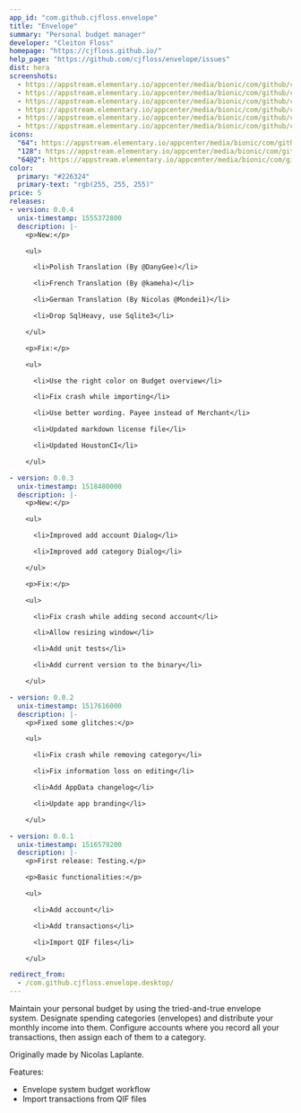 ```yaml
---
app_id: "com.github.cjfloss.envelope"
title: "Envelope"
summary: "Personal budget manager"
developer: "Cleiton Floss"
homepage: "https://cjfloss.github.io/"
help_page: "https://github.com/cjfloss/envelope/issues"
dist: hera
screenshots:
  - https://appstream.elementary.io/appcenter/media/bionic/com/github/cjfloss.envelope/782F57A449622B4CEFECCF5ABDF8E8AE/screenshots/image-1_orig.png
  - https://appstream.elementary.io/appcenter/media/bionic/com/github/cjfloss.envelope/782F57A449622B4CEFECCF5ABDF8E8AE/screenshots/image-2_orig.png
  - https://appstream.elementary.io/appcenter/media/bionic/com/github/cjfloss.envelope/782F57A449622B4CEFECCF5ABDF8E8AE/screenshots/image-3_orig.png
  - https://appstream.elementary.io/appcenter/media/bionic/com/github/cjfloss.envelope/782F57A449622B4CEFECCF5ABDF8E8AE/screenshots/image-4_orig.png
  - https://appstream.elementary.io/appcenter/media/bionic/com/github/cjfloss.envelope/782F57A449622B4CEFECCF5ABDF8E8AE/screenshots/image-5_orig.png
  - https://appstream.elementary.io/appcenter/media/bionic/com/github/cjfloss.envelope/782F57A449622B4CEFECCF5ABDF8E8AE/screenshots/image-6_orig.png
icons:
  "64": https://appstream.elementary.io/appcenter/media/bionic/com/github/cjfloss.envelope/782F57A449622B4CEFECCF5ABDF8E8AE/icons/64x64/com.github.cjfloss.envelope_com.github.cjfloss.envelope.png
  "128": https://appstream.elementary.io/appcenter/media/bionic/com/github/cjfloss.envelope/782F57A449622B4CEFECCF5ABDF8E8AE/icons/128x128/com.github.cjfloss.envelope_com.github.cjfloss.envelope.png
  "64@2": https://appstream.elementary.io/appcenter/media/bionic/com/github/cjfloss.envelope/782F57A449622B4CEFECCF5ABDF8E8AE/icons/64x64@2/com.github.cjfloss.envelope_com.github.cjfloss.envelope.png
color:
  primary: "#226324"
  primary-text: "rgb(255, 255, 255)"
price: 5
releases:
- version: 0.0.4
  unix-timestamp: 1555372800
  description: |-
    <p>New:</p>

    <ul>

      <li>Polish Translation (By @DanyGee)</li>

      <li>French Translation (By @kameha)</li>

      <li>German Translation (By Nicolas @Mondei1)</li>

      <li>Drop SqlHeavy, use Sqlite3</li>

    </ul>

    <p>Fix:</p>

    <ul>

      <li>Use the right color on Budget overview</li>

      <li>Fix crash while importing</li>

      <li>Use better wording. Payee instead of Merchant</li>

      <li>Updated markdown license file</li>

      <li>Updated HoustonCI</li>

    </ul>

- version: 0.0.3
  unix-timestamp: 1518480000
  description: |-
    <p>New:</p>

    <ul>

      <li>Improved add account Dialog</li>

      <li>Improved add category Dialog</li>

    </ul>

    <p>Fix:</p>

    <ul>

      <li>Fix crash while adding second account</li>

      <li>Allow resizing window</li>

      <li>Add unit tests</li>

      <li>Add current version to the binary</li>

    </ul>

- version: 0.0.2
  unix-timestamp: 1517616000
  description: |-
    <p>Fixed some glitches:</p>

    <ul>

      <li>Fix crash while removing category</li>

      <li>Fix information loss on editing</li>

      <li>Add AppData changelog</li>

      <li>Update app branding</li>

    </ul>

- version: 0.0.1
  unix-timestamp: 1516579200
  description: |-
    <p>First release: Testing.</p>

    <p>Basic functionalities:</p>

    <ul>

      <li>Add account</li>

      <li>Add transactions</li>

      <li>Import QIF files</li>

    </ul>

redirect_from:
  - /com.github.cjfloss.envelope.desktop/
---
```

<p>Maintain your personal budget by using the tried-and-true envelope system.
       Designate spending categories (envelopes) and distribute your monthly income into them.
       Configure accounts where you record all your transactions, then assign each of them to a category.</p>
<p>Originally made by Nicolas Laplante.</p>
<p>Features:</p>
<ul>
  <li>Envelope system budget workflow</li>
  <li>Import transactions from QIF files</li>
</ul>
